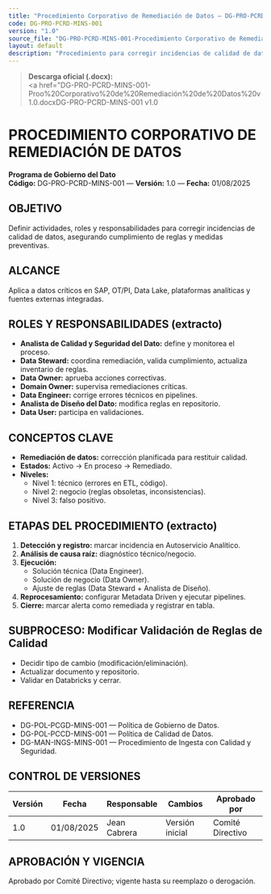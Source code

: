 ```yaml
---
title: "Procedimiento Corporativo de Remediación de Datos — DG-PRO-PCRD-MINS-001 v1.0"
code: DG-PRO-PCRD-MINS-001
version: "1.0"
source_file: "DG-PRO-PCRD-MINS-001-Procedimiento Corporativo de Remediación de Datos v1.0.docx"
layout: default
description: "Procedimiento para corregir incidencias de calidad de datos, roles, etapas y flujos."
---
```


> **Descarga oficial (.docx):**  
> <a href="DG-PRO-PCRD-MINS-001-Proo%20Corporativo%20de%20Remediación%20de%20Datos%20v1.0.docxDG-PRO-PCRD-MINS-001 v1.0</a>

# PROCEDIMIENTO CORPORATIVO DE REMEDIACIÓN DE DATOS
**Programa de Gobierno del Dato**  
**Código:** DG-PRO-PCRD-MINS-001 — **Versión:** 1.0 — **Fecha:** 01/08/2025

## OBJETIVO
Definir actividades, roles y responsabilidades para corregir incidencias de calidad de datos, asegurando cumplimiento de reglas y medidas preventivas.

## ALCANCE
Aplica a datos críticos en SAP, OT/PI, Data Lake, plataformas analíticas y fuentes externas integradas.

## ROLES Y RESPONSABILIDADES (extracto)
- **Analista de Calidad y Seguridad del Dato:** define y monitorea el proceso.  
- **Data Steward:** coordina remediación, valida cumplimiento, actualiza inventario de reglas.  
- **Data Owner:** aprueba acciones correctivas.  
- **Domain Owner:** supervisa remediaciones críticas.  
- **Data Engineer:** corrige errores técnicos en pipelines.  
- **Analista de Diseño del Dato:** modifica reglas en repositorio.  
- **Data User:** participa en validaciones.

## CONCEPTOS CLAVE
- **Remediación de datos:** corrección planificada para restituir calidad.  
- **Estados:** Activo → En proceso → Remediado.  
- **Niveles:**  
  - Nivel 1: técnico (errores en ETL, código).  
  - Nivel 2: negocio (reglas obsoletas, inconsistencias).  
  - Nivel 3: falso positivo.

## ETAPAS DEL PROCEDIMIENTO (extracto)
1. **Detección y registro:** marcar incidencia en Autoservicio Analítico.  
2. **Análisis de causa raíz:** diagnóstico técnico/negocio.  
3. **Ejecución:**  
   - Solución técnica (Data Engineer).  
   - Solución de negocio (Data Owner).  
   - Ajuste de reglas (Data Steward + Analista de Diseño).  
4. **Reprocesamiento:** configurar Metadata Driven y ejecutar pipelines.  
5. **Cierre:** marcar alerta como remediada y registrar en tabla.

## SUBPROCESO: Modificar Validación de Reglas de Calidad
- Decidir tipo de cambio (modificación/eliminación).  
- Actualizar documento y repositorio.  
- Validar en Databricks y cerrar.

## REFERENCIA
- DG-POL-PCGD-MINS-001 — Política de Gobierno de Datos.  
- DG-POL-PCCD-MINS-001 — Política de Calidad de Datos.  
- DG-MAN-INGS-MINS-001 — Procedimiento de Ingesta con Calidad y Seguridad.

## CONTROL DE VERSIONES
| Versión | Fecha       | Responsable   | Cambios          | Aprobado por     |
|---------|------------|--------------|------------------|------------------|
| 1.0     | 01/08/2025 | Jean Cabrera | Versión inicial  | Comité Directivo |

## APROBACIÓN Y VIGENCIA
Aprobado por Comité Directivo; vigente hasta su reemplazo o derogación.
